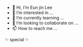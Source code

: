 - 👋 Hi, I’m Eun jin Lee
- 👀 I’m interested in ...
- 🌱 I’m currently learning ...
- 💞️ I’m looking to collaborate on ...
- 📫 How to reach me ...

 ✨ special ✨
